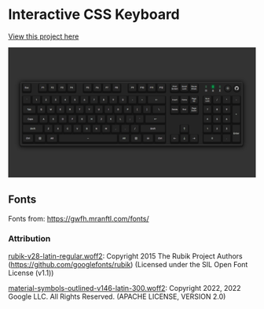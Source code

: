 # Interactive CSS Keyboard

[View this project here](https://chrisgid.github.io/Interactive-CSS-Keyboard/)

![Screenshot of keyboard](/screenshot.png)

## Fonts

Fonts from: https://gwfh.mranftl.com/fonts/

### Attribution

[rubik-v28-latin-regular.woff2](./fonts/rubik-v28-latin-regular.woff2): Copyright 2015 The Rubik Project Authors (https://github.com/googlefonts/rubik) (Licensed under the SIL Open Font License (v1.1))

[material-symbols-outlined-v146-latin-300.woff2](./fonts/material-symbols-outlined-v146-latin-300.woff2): Copyright 2022, 2022 Google LLC. All Rights Reserved. (APACHE LICENSE, VERSION 2.0)